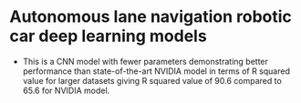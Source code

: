 # Autonomous lane navigation robotic car deep learning models
* This is a CNN model with fewer parameters demonstrating better performance than state-of-the-art NVIDIA model in terms of R squared value for larger datasets giving R squared value of 90.6 compared to 65.6 for NVIDIA model.
